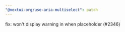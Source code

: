 ```yaml
---
"@nextui-org/use-aria-multiselect": patch
---
```


fix: won't display warning in when placeholder (#2346)
